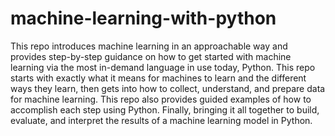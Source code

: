 # machine-learning-with-python
This repo introduces machine learning in an approachable way and provides step-by-step guidance on how to get started with machine learning via the most in-demand language in use today, Python. 
This repo starts with exactly what it means for machines to learn and the different ways they learn, then gets into how to collect, understand, and prepare data for machine learning.
This repo also provides guided examples of how to accomplish each step using Python. Finally, bringing it all together to build, evaluate, and interpret the results of a machine learning model in Python.
